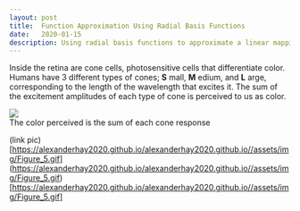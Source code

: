 ```yaml
---
layout: post
title:  Function Approximation Using Radial Basis Functions
date:   2020-01-15
description: Using radial basis functions to approximate a linear mapping
---
```

Inside the retina are cone cells, photosensitive cells that differentiate color. Humans have 3 different types of cones; __S__ mall, __M__ edium, and __L__ arge, corresponding to the length of the wavelength that excites it. The sum of the excitement amplitudes of each type of cone is perceived to us as color.

<div class="img_row">
    <img class="col three" src="{{ site.baseurl }}/assets/img/Figure_5.gif">
</div>
<div class="col three caption">
    The color perceived is the sum of each cone response
</div>

(link pic)[https://alexanderhay2020.github.io/alexanderhay2020.github.io//assets/img/Figure_5.gif]
(https://alexanderhay2020.github.io/alexanderhay2020.github.io//assets/img/Figure_5.gif)[https://alexanderhay2020.github.io/alexanderhay2020.github.io//assets/img/Figure_5.gif]

